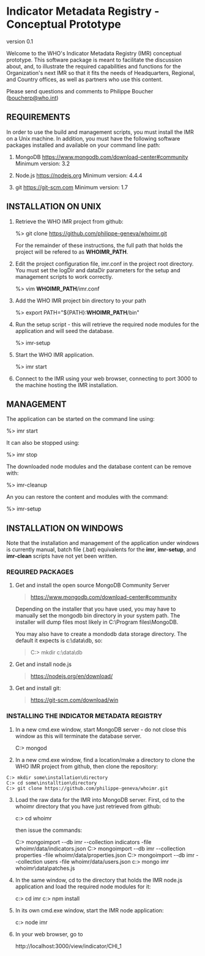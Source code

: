  
# Indicator Metadata Registry - Conceptual Prototype

version 0.1

Welcome to the WHO's Indicator Metadata Registry (IMR) conceptual prototype.
This software package is meant to facilitate the discussion about, and, to 
illustrate the required capabilities and functions for the Organization's next 
IMR so that it fits the needs of Headquarters, Regional, and Country offices, as
well as partners who use this content.

Please send questions and comments to Philippe Boucher (boucherp@who.int)

## REQUIREMENTS

In order to use the build and management scripts, you must install the IMR on
a Unix machine.  In addition, you must have the following software packages 
installed and available on your command line path:

1. MongoDB
   https://www.mongodb.com/download-center#community
   Minimum version: 3.2

2. Node.js
   https://nodejs.org
   Minimum version: 4.4.4

3. git
   https://git-scm.com
   Minimum version: 1.7

## INSTALLATION ON UNIX

1. Retrieve the WHO IMR project from github:

   %> git clone https://github.com/philippe-geneva/whoimr.git

   For the remainder of these instructions, the full path that holds the project
   will be refered to as __WHOIMR_PATH__.

2. Edit the project configuration file, imr.conf in the project root directory.
   You must set the logDir and dataDir parameters for the setup and management
   scripts to work correctly.

   %> vim __WHOIMR_PATH__/imr.conf

3. Add the WHO IMR project bin directory to your path

   %> export PATH="${PATH}:__WHOIMR_PATH__/bin"

4. Run the setup script - this will retrieve the required node modules for the
   application and will seed the database.

   %> imr-setup

5. Start the WHO IMR application.

   %> imr start

6. Connect to the IMR using your web browser, connecting to port 3000 to the 
   machine hosting the IMR installation.

## MANAGEMENT

The application can be started on the command line using:

   %> imr start

It can also be stopped using:

   %> imr stop

The downloaded node modules and the database content can be remove with:
  
   %> imr-cleanup

An you can restore the content and modules with the command:

   %> imr-setup

## INSTALLATION ON WINDOWS

Note that the installation and management of the application under windows
is currently manual, batch file (.bat) equivalents for the __imr__, 
__imr-setup__, and __imr-clean__ scripts have not yet been written.

### REQUIRED PACKAGES

1. Get and install the open source MongoDB Community Server

   >   https://www.mongodb.com/download-center#community

   Depending on the installer that you have used, you may have to 
   manually set the mongodb bin directory in your system path.
   The installer will dump files most likely in C:\Program files\MongoDB.  

   You may also have to create a mondodb data storage directory.  The
   default it expects is c:\data\db, so:

   >   C:> mkdir c:\data\db

2. Get and install node.js

   >   https://nodejs.org/en/download/

3. Get and install git:

   >   https://git-scm.com/download/win   

### INSTALLING THE INDICATOR METADATA REGISTRY

1. In a new cmd.exe window, start MongoDB server - do not close this
   window as this will terminate the database server.

    C:> mongod

2. In a new cmd.exe window, find a location/make a directory to clone
   the WHO IMR project from github, then clone the repository:

```
C:> mkdir some\installation\directory
C:> cd some\installtion\directory
C:> git clone https://github.com/philippe-geneva/whoimr.git
```

3. Load the raw data for the IMR into 
   MongoDB server.  First, cd to the whoimr directory that you have
   just retrieved from github:

    c:> cd whoimr

   then issue the commands:   

    C:> mongoimport --db imr --collection indicators -file whoimr/data/indicators.json
    C:> mongoimport --db imr --collection properties -file whoimr/data/properties.json
    C:> mongoimport --db imr --collection users -file whoimr/data/users.json
    c:> mongo imr whoimr\data\patches.js

4. In the same window, cd to the directory that holds the IMR node.js 
   application and load the required node modules for it:

    c:> cd imr
    c:> npm install 

5. In its own cmd.exe window, start the IMR node application:

    c:> node imr

6. In your web browser, go to 

    http://localhost:3000/view/indicator/CHI_1

  
   
 
